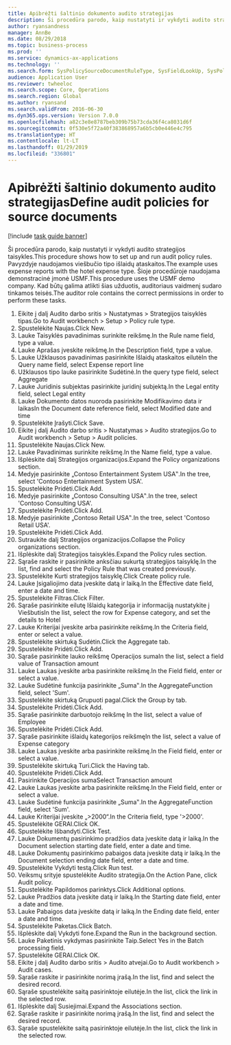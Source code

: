 ```yaml
---
title: Apibrėžti šaltinio dokumento audito strategijas
description: Ši procedūra parodo, kaip nustatyti ir vykdyti audito strategijos taisykles.
author: ryansandness
manager: AnnBe
ms.date: 08/29/2018
ms.topic: business-process
ms.prod: ''
ms.service: dynamics-ax-applications
ms.technology: ''
ms.search.form: SysPolicySourceDocumentRuleType, SysFieldLookUp, SysPolicyListPage, SysPolicy, AuditPolicyRule, SysQueryForm, SysQueryFieldLookUp, AuditPolicyDateSelection, AuditPolicyAdditionalOption, BatchJob, CaseDetail
audience: Application User
ms.reviewer: twheeloc
ms.search.scope: Core, Operations
ms.search.region: Global
ms.author: ryansand
ms.search.validFrom: 2016-06-30
ms.dyn365.ops.version: Version 7.0.0
ms.openlocfilehash: a82c3e8e8787beb309b75b73cda36f4ca8031d6f
ms.sourcegitcommit: 0f530e5f72a40f383868957a6b5cb0e446e4c795
ms.translationtype: HT
ms.contentlocale: lt-LT
ms.lasthandoff: 01/29/2019
ms.locfileid: "336801"
---
```

# <a name="define-audit-policies-for-source-documents"></a><span data-ttu-id="fda16-103">Apibrėžti šaltinio dokumento audito strategijas</span><span class="sxs-lookup"><span data-stu-id="fda16-103">Define audit policies for source documents</span></span>

[!include [task guide banner](../../includes/task-guide-banner.md)]

<span data-ttu-id="fda16-104">Ši procedūra parodo, kaip nustatyti ir vykdyti audito strategijos taisykles.</span><span class="sxs-lookup"><span data-stu-id="fda16-104">This procedure shows how to set up and run audit policy rules.</span></span> <span data-ttu-id="fda16-105">Pavyzdyje naudojamos viešbučio tipo išlaidų ataskaitos.</span><span class="sxs-lookup"><span data-stu-id="fda16-105">The example uses expense reports with the hotel expense type.</span></span> <span data-ttu-id="fda16-106">Šioje procedūroje naudojama demonstracinė įmonė USMF.</span><span class="sxs-lookup"><span data-stu-id="fda16-106">This procedure uses the USMF demo company.</span></span> <span data-ttu-id="fda16-107">Kad būtų galima atlikti šias užduotis, auditoriaus vaidmenį sudaro tinkamos teisės.</span><span class="sxs-lookup"><span data-stu-id="fda16-107">The auditor role contains the correct permissions in order to perform these tasks.</span></span>

1. <span data-ttu-id="fda16-108">Eikite į dalį Audito darbo sritis > Nustatymas > Strategijos taisyklės tipas.</span><span class="sxs-lookup"><span data-stu-id="fda16-108">Go to Audit workbench > Setup > Policy rule type.</span></span>
2. <span data-ttu-id="fda16-109">Spustelėkite Naujas.</span><span class="sxs-lookup"><span data-stu-id="fda16-109">Click New.</span></span>
3. <span data-ttu-id="fda16-110">Lauke Taisyklės pavadinimas surinkite reikšmę.</span><span class="sxs-lookup"><span data-stu-id="fda16-110">In the Rule name field, type a value.</span></span>
4. <span data-ttu-id="fda16-111">Lauke Aprašas įveskite reikšmę.</span><span class="sxs-lookup"><span data-stu-id="fda16-111">In the Description field, type a value.</span></span>
5. <span data-ttu-id="fda16-112">Lauke Užklausos pavadinimas pasirinkite Išlaidų ataskaitos eilutė</span><span class="sxs-lookup"><span data-stu-id="fda16-112">In the Query name field, select Expense report line</span></span>
6. <span data-ttu-id="fda16-113">Užklausos tipo lauke pasirinkite Sudėtinė.</span><span class="sxs-lookup"><span data-stu-id="fda16-113">In the query type field, select Aggregate</span></span>
7. <span data-ttu-id="fda16-114">Lauke Juridinis subjektas pasirinkite juridinį subjektą.</span><span class="sxs-lookup"><span data-stu-id="fda16-114">In the Legal entity field, select Legal entity</span></span>
8. <span data-ttu-id="fda16-115">Lauke Dokumento datos nuoroda pasirinkite Modifikavimo data ir laikas</span><span class="sxs-lookup"><span data-stu-id="fda16-115">In the Document date reference field, select Modified date and time</span></span>
9. <span data-ttu-id="fda16-116">Spustelėkite Įrašyti.</span><span class="sxs-lookup"><span data-stu-id="fda16-116">Click Save.</span></span>
10. <span data-ttu-id="fda16-117">Eikite į dalį Audito darbo sritis > Nustatymas > Audito strategijos.</span><span class="sxs-lookup"><span data-stu-id="fda16-117">Go to Audit workbench > Setup > Audit policies.</span></span>
11. <span data-ttu-id="fda16-118">Spustelėkite Naujas.</span><span class="sxs-lookup"><span data-stu-id="fda16-118">Click New.</span></span>
12. <span data-ttu-id="fda16-119">Lauke Pavadinimas surinkite reikšmę.</span><span class="sxs-lookup"><span data-stu-id="fda16-119">In the Name field, type a value.</span></span>
13. <span data-ttu-id="fda16-120">Išplėskite dalį Strategijos organizacijos.</span><span class="sxs-lookup"><span data-stu-id="fda16-120">Expand the Policy organizations section.</span></span>
14. <span data-ttu-id="fda16-121">Medyje pasirinkite „Contoso Entertainment System USA‟.</span><span class="sxs-lookup"><span data-stu-id="fda16-121">In the tree, select 'Contoso Entertainment System USA'.</span></span>
15. <span data-ttu-id="fda16-122">Spustelėkite Pridėti.</span><span class="sxs-lookup"><span data-stu-id="fda16-122">Click Add.</span></span>
16. <span data-ttu-id="fda16-123">Medyje pasirinkite „Contoso Consulting USA‟.</span><span class="sxs-lookup"><span data-stu-id="fda16-123">In the tree, select 'Contoso Consulting USA'.</span></span>
17. <span data-ttu-id="fda16-124">Spustelėkite Pridėti.</span><span class="sxs-lookup"><span data-stu-id="fda16-124">Click Add.</span></span>
18. <span data-ttu-id="fda16-125">Medyje pasirinkite „Contoso Retail USA‟.</span><span class="sxs-lookup"><span data-stu-id="fda16-125">In the tree, select 'Contoso Retail USA'.</span></span>
19. <span data-ttu-id="fda16-126">Spustelėkite Pridėti.</span><span class="sxs-lookup"><span data-stu-id="fda16-126">Click Add.</span></span>
20. <span data-ttu-id="fda16-127">Sutraukite dalį Strategijos organizacijos.</span><span class="sxs-lookup"><span data-stu-id="fda16-127">Collapse the Policy organizations section.</span></span>
21. <span data-ttu-id="fda16-128">Išplėskite dalį Strategijos taisyklės.</span><span class="sxs-lookup"><span data-stu-id="fda16-128">Expand the Policy rules section.</span></span>
22. <span data-ttu-id="fda16-129">Sąraše raskite ir pasirinkite anksčiau sukurtą strategijos taisyklę.</span><span class="sxs-lookup"><span data-stu-id="fda16-129">In the list, find and select the Policy Rule that was created previously.</span></span>
23. <span data-ttu-id="fda16-130">Spustelėkite Kurti strategijos taisyklę.</span><span class="sxs-lookup"><span data-stu-id="fda16-130">Click Create policy rule.</span></span>
24. <span data-ttu-id="fda16-131">Lauke Įsigaliojimo data įveskite datą ir laiką.</span><span class="sxs-lookup"><span data-stu-id="fda16-131">In the Effective date field, enter a date and time.</span></span>
25. <span data-ttu-id="fda16-132">Spustelėkite Filtras.</span><span class="sxs-lookup"><span data-stu-id="fda16-132">Click Filter.</span></span>
26. <span data-ttu-id="fda16-133">Sąraše pasirinkite eilutę Išlaidų kategorija ir informaciją nustatykite į Viešbutis</span><span class="sxs-lookup"><span data-stu-id="fda16-133">In the list, select the row for Expense category, and set the details to Hotel</span></span>
27. <span data-ttu-id="fda16-134">Lauke Kriterijai įveskite arba pasirinkite reikšmę.</span><span class="sxs-lookup"><span data-stu-id="fda16-134">In the Criteria field, enter or select a value.</span></span>
28. <span data-ttu-id="fda16-135">Spustelėkite skirtuką Sudėtin.</span><span class="sxs-lookup"><span data-stu-id="fda16-135">Click the Aggregate tab.</span></span>
29. <span data-ttu-id="fda16-136">Spustelėkite Pridėti.</span><span class="sxs-lookup"><span data-stu-id="fda16-136">Click Add.</span></span>
30. <span data-ttu-id="fda16-137">Sąraše pasirinkite lauko reikšmę Operacijos suma</span><span class="sxs-lookup"><span data-stu-id="fda16-137">In the list, select a field value of Transaction amount</span></span>
31. <span data-ttu-id="fda16-138">Lauke Laukas įveskite arba pasirinkite reikšmę.</span><span class="sxs-lookup"><span data-stu-id="fda16-138">In the Field field, enter or select a value.</span></span>
32. <span data-ttu-id="fda16-139">Lauke Sudėtinė funkcija pasirinkite „Suma‟.</span><span class="sxs-lookup"><span data-stu-id="fda16-139">In the AggregateFunction field, select 'Sum'.</span></span>
33. <span data-ttu-id="fda16-140">Spustelėkite skirtuką Grupuoti pagal.</span><span class="sxs-lookup"><span data-stu-id="fda16-140">Click the Group by tab.</span></span>
34. <span data-ttu-id="fda16-141">Spustelėkite Pridėti.</span><span class="sxs-lookup"><span data-stu-id="fda16-141">Click Add.</span></span>
35. <span data-ttu-id="fda16-142">Sąraše pasirinkite darbuotojo reikšmę </span><span class="sxs-lookup"><span data-stu-id="fda16-142">In the list, select a value of Employee</span></span> 
36. <span data-ttu-id="fda16-143">Spustelėkite Pridėti.</span><span class="sxs-lookup"><span data-stu-id="fda16-143">Click Add.</span></span>
37. <span data-ttu-id="fda16-144">Sąraše pasirinkite išlaidų kategorijos reikšmę</span><span class="sxs-lookup"><span data-stu-id="fda16-144">In the list, select a value of Expense category</span></span>
38. <span data-ttu-id="fda16-145">Lauke Laukas įveskite arba pasirinkite reikšmę.</span><span class="sxs-lookup"><span data-stu-id="fda16-145">In the Field field, enter or select a value.</span></span>
39. <span data-ttu-id="fda16-146">Spustelėkite skirtuką Turi.</span><span class="sxs-lookup"><span data-stu-id="fda16-146">Click the Having tab.</span></span>
40. <span data-ttu-id="fda16-147">Spustelėkite Pridėti.</span><span class="sxs-lookup"><span data-stu-id="fda16-147">Click Add.</span></span>
41. <span data-ttu-id="fda16-148">Pasirinkite Operacijos suma</span><span class="sxs-lookup"><span data-stu-id="fda16-148">Select Transaction amount</span></span>
42. <span data-ttu-id="fda16-149">Lauke Laukas įveskite arba pasirinkite reikšmę.</span><span class="sxs-lookup"><span data-stu-id="fda16-149">In the Field field, enter or select a value.</span></span>
43. <span data-ttu-id="fda16-150">Lauke Sudėtinė funkcija pasirinkite „Suma‟.</span><span class="sxs-lookup"><span data-stu-id="fda16-150">In the AggregateFunction field, select 'Sum'.</span></span>
44. <span data-ttu-id="fda16-151">Lauke Kriterijai įveskite „>2000“.</span><span class="sxs-lookup"><span data-stu-id="fda16-151">In the Criteria field, type '>2000'.</span></span>
45. <span data-ttu-id="fda16-152">Spustelėkite GERAI.</span><span class="sxs-lookup"><span data-stu-id="fda16-152">Click OK.</span></span>
46. <span data-ttu-id="fda16-153">Spustelėkite Išbandyti.</span><span class="sxs-lookup"><span data-stu-id="fda16-153">Click Test.</span></span>
47. <span data-ttu-id="fda16-154">Lauke Dokumentų pasirinkimo pradžios data įveskite datą ir laiką.</span><span class="sxs-lookup"><span data-stu-id="fda16-154">In the Document selection starting date field, enter a date and time.</span></span>
48. <span data-ttu-id="fda16-155">Lauke Dokumentų pasirinkimo pabaigos data įveskite datą ir laiką.</span><span class="sxs-lookup"><span data-stu-id="fda16-155">In the Document selection ending date field, enter a date and time.</span></span>
49. <span data-ttu-id="fda16-156">Spustelėkite Vykdyti testą.</span><span class="sxs-lookup"><span data-stu-id="fda16-156">Click Run test.</span></span>
50. <span data-ttu-id="fda16-157">Veiksmų srityje spustelėkite Audito strategija.</span><span class="sxs-lookup"><span data-stu-id="fda16-157">On the Action Pane, click Audit policy.</span></span>
51. <span data-ttu-id="fda16-158">Spustelėkite Papildomos parinktys.</span><span class="sxs-lookup"><span data-stu-id="fda16-158">Click Additional options.</span></span>
52. <span data-ttu-id="fda16-159">Lauke Pradžios data įveskite datą ir laiką.</span><span class="sxs-lookup"><span data-stu-id="fda16-159">In the Starting date field, enter a date and time.</span></span>
53. <span data-ttu-id="fda16-160">Lauke Pabaigos data įveskite datą ir laiką.</span><span class="sxs-lookup"><span data-stu-id="fda16-160">In the Ending date field, enter a date and time.</span></span>
54. <span data-ttu-id="fda16-161">Spustelėkite Paketas.</span><span class="sxs-lookup"><span data-stu-id="fda16-161">Click Batch.</span></span>
55. <span data-ttu-id="fda16-162">Išplėskite dalį Vykdyti fone.</span><span class="sxs-lookup"><span data-stu-id="fda16-162">Expand the Run in the background section.</span></span>
56. <span data-ttu-id="fda16-163">Lauke Paketinis vykdymas pasirinkite Taip.</span><span class="sxs-lookup"><span data-stu-id="fda16-163">Select Yes in the Batch processing field.</span></span>
57. <span data-ttu-id="fda16-164">Spustelėkite GERAI.</span><span class="sxs-lookup"><span data-stu-id="fda16-164">Click OK.</span></span>
58. <span data-ttu-id="fda16-165">Eikite į dalį Audito darbo sritis > Audito atvejai.</span><span class="sxs-lookup"><span data-stu-id="fda16-165">Go to Audit workbench > Audit cases.</span></span>
59. <span data-ttu-id="fda16-166">Sąraše raskite ir pasirinkite norimą įrašą.</span><span class="sxs-lookup"><span data-stu-id="fda16-166">In the list, find and select the desired record.</span></span>
60. <span data-ttu-id="fda16-167">Sąraše spustelėkite saitą pasirinktoje eilutėje.</span><span class="sxs-lookup"><span data-stu-id="fda16-167">In the list, click the link in the selected row.</span></span>
61. <span data-ttu-id="fda16-168">Išplėskite dalį Susiejimai.</span><span class="sxs-lookup"><span data-stu-id="fda16-168">Expand the Associations section.</span></span>
62. <span data-ttu-id="fda16-169">Sąraše raskite ir pasirinkite norimą įrašą.</span><span class="sxs-lookup"><span data-stu-id="fda16-169">In the list, find and select the desired record.</span></span>
63. <span data-ttu-id="fda16-170">Sąraše spustelėkite saitą pasirinktoje eilutėje.</span><span class="sxs-lookup"><span data-stu-id="fda16-170">In the list, click the link in the selected row.</span></span>

